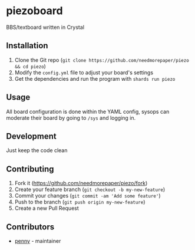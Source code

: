 # piezoboard
BBS/textboard written in Crystal

## Installation

1. Clone the Git repo (`git clone https://github.com/needmorepaper/piezo && cd piezo`)
2. Modify the `config.yml` file to adjust your board's settings
3. Get the dependencies and run the program with `shards run piezo`

## Usage

All board configuration is done within the YAML config, sysops can moderate their board by going to `/sys` and logging in. 

## Development

Just keep the code clean

## Contributing

1. Fork it (<https://github.com/needmorepaper/piezo/fork>)
2. Create your feature branch (`git checkout -b my-new-feature`)
3. Commit your changes (`git commit -am 'Add some feature'`)
4. Push to the branch (`git push origin my-new-feature`)
5. Create a new Pull Request

## Contributors

- [penny](https://github.com/needmorepaper) - maintainer
